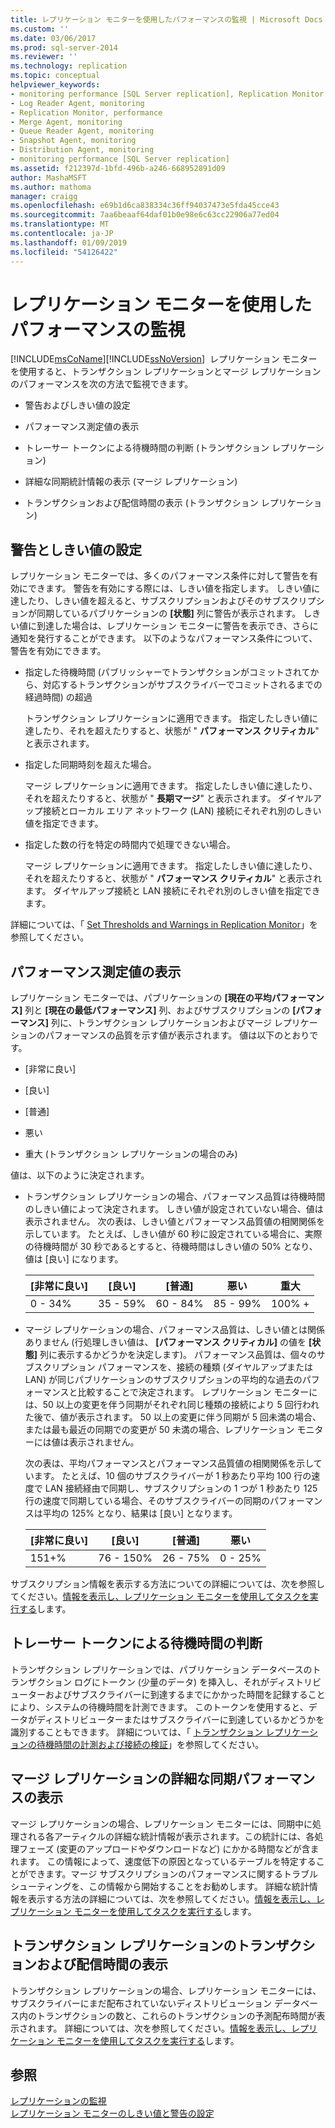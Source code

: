 ```yaml
---
title: レプリケーション モニターを使用したパフォーマンスの監視 | Microsoft Docs
ms.custom: ''
ms.date: 03/06/2017
ms.prod: sql-server-2014
ms.reviewer: ''
ms.technology: replication
ms.topic: conceptual
helpviewer_keywords:
- monitoring performance [SQL Server replication], Replication Monitor
- Log Reader Agent, monitoring
- Replication Monitor, performance
- Merge Agent, monitoring
- Queue Reader Agent, monitoring
- Snapshot Agent, monitoring
- Distribution Agent, monitoring
- monitoring performance [SQL Server replication]
ms.assetid: f212397d-1bfd-496b-a246-668952891d09
author: MashaMSFT
ms.author: mathoma
manager: craigg
ms.openlocfilehash: e69b1d6ca838334c36ff94037473e5fda45cce43
ms.sourcegitcommit: 7aa6beaaf64daf01b0e98e6c63cc22906a77ed04
ms.translationtype: MT
ms.contentlocale: ja-JP
ms.lasthandoff: 01/09/2019
ms.locfileid: "54126422"
---
```

# <a name="monitor-performance-with-replication-monitor"></a>レプリケーション モニターを使用したパフォーマンスの監視
  [!INCLUDE[msCoName](../../../includes/msconame-md.md)][!INCLUDE[ssNoVersion](../../../includes/ssnoversion-md.md)] &#xA0;レプリケーション モニターを使用すると、トランザクション レプリケーションとマージ レプリケーションのパフォーマンスを次の方法で監視できます。  
  
-   警告およびしきい値の設定  
  
-   パフォーマンス測定値の表示  
  
-   トレーサー トークンによる待機時間の判断 (トランザクション レプリケーション)  
  
-   詳細な同期統計情報の表示 (マージ レプリケーション)  
  
-   トランザクションおよび配信時間の表示 (トランザクション レプリケーション)  
  
## <a name="set-warnings-and-thresholds"></a>警告としきい値の設定  
 レプリケーション モニターでは、多くのパフォーマンス条件に対して警告を有効にできます。 警告を有効にする際には、しきい値を指定します。 しきい値に達したり、しきい値を超えると、サブスクリプションおよびそのサブスクリプションが同期しているパブリケーションの **[状態]** 列に警告が表示されます。 しきい値に到達した場合は、レプリケーション モニターに警告を表示でき、さらに通知を発行することができます。 以下のようなパフォーマンス条件について、警告を有効にできます。  
  
-   指定した待機時間 (パブリッシャーでトランザクションがコミットされてから、対応するトランザクションがサブスクライバーでコミットされるまでの経過時間) の超過  
  
     トランザクション レプリケーションに適用できます。 指定したしきい値に達したり、それを超えたりすると、状態が " **パフォーマンス クリティカル**" と表示されます。  
  
-   指定した同期時刻を超えた場合。  
  
     マージ レプリケーションに適用できます。 指定したしきい値に達したり、それを超えたりすると、状態が " **長期マージ**" と表示されます。 ダイヤルアップ接続とローカル エリア ネットワーク (LAN) 接続にそれぞれ別のしきい値を指定できます。  
  
-   指定した数の行を特定の時間内で処理できない場合。  
  
     マージ レプリケーションに適用できます。 指定したしきい値に達したり、それを超えたりすると、状態が " **パフォーマンス クリティカル**" と表示されます。 ダイヤルアップ接続と LAN 接続にそれぞれ別のしきい値を指定できます。  
  
 詳細については、「 [Set Thresholds and Warnings in Replication Monitor](set-thresholds-and-warnings-in-replication-monitor.md)」を参照してください。  
  
## <a name="view-performance-measurements"></a>パフォーマンス測定値の表示  
 レプリケーション モニターでは、パブリケーションの **[現在の平均パフォーマンス]** 列と **[現在の最低パフォーマンス]** 列、およびサブスクリプションの **[パフォーマンス]** 列に、トランザクション レプリケーションおよびマージ レプリケーションのパフォーマンスの品質を示す値が表示されます。 値は以下のとおりです。  
  
-   [非常に良い]  
  
-   [良い]  
  
-   [普通]  
  
-   悪い  
  
-   重大 (トランザクション レプリケーションの場合のみ)  
  
 値は、以下のように決定されます。  
  
-   トランザクション レプリケーションの場合、パフォーマンス品質は待機時間のしきい値によって決定されます。 しきい値が設定されていない場合、値は表示されません。 次の表は、しきい値とパフォーマンス品質値の相関関係を示しています。 たとえば、しきい値が 60 秒に設定されている場合に、実際の待機時間が 30 秒であるとすると、待機時間はしきい値の 50% となり、値は [良い] になります。  
  
    |[非常に良い]|[良い]|[普通]|悪い|重大|  
    |---------------|----------|----------|----------|--------------|  
    |0 - 34%|35 - 59%|60 - 84%|85 - 99%|100% +|  
  
-   マージ レプリケーションの場合、パフォーマンス品質は、しきい値とは関係ありません (行処理しきい値は、 **[パフォーマンス クリティカル]** の値を **[状態]** 列に表示するかどうかを決定します)。 パフォーマンス品質は、個々のサブスクリプション パフォーマンスを、接続の種類 (ダイヤルアップまたは LAN) が同じパブリケーションのサブスクリプションの平均的な過去のパフォーマンスと比較することで決定されます。 レプリケーション モニターには、50 以上の変更を伴う同期がそれぞれ同じ種類の接続により 5 回行われた後で、値が表示されます。 50 以上の変更に伴う同期が 5 回未満の場合、または最も最近の同期での変更が 50 未満の場合、レプリケーション モニターには値は表示されません。  
  
     次の表は、平均パフォーマンスとパフォーマンス品質値の相関関係を示しています。 たとえば、10 個のサブスクライバーが 1 秒あたり平均 100 行の速度で LAN 接続経由で同期し、サブスクリプションの 1 つが 1 秒あたり 125 行の速度で同期している場合、そのサブスクライバーの同期のパフォーマンスは平均の 125% となり、結果は [良い] となります。  
  
    |[非常に良い]|[良い]|[普通]|悪い|  
    |---------------|----------|----------|----------|  
    |151+%|76 - 150%|26 - 75%|0 - 25%|  
  
 サブスクリプション情報を表示する方法についての詳細については、次を参照してください。[情報を表示し、レプリケーション モニターを使用してタスクを実行する](view-information-and-perform-tasks-replication-monitor.md)します。  
  
## <a name="determine-latency-with-tracer-tokens"></a>トレーサー トークンによる待機時間の判断  
 トランザクション レプリケーションでは、パブリケーション データベースのトランザクション ログにトークン (少量のデータ) を挿入し、それがディストリビューターおよびサブスクライバーに到達するまでにかかった時間を記録することにより、システムの待機時間を計測できます。 このトークンを使用すると、データがディストリビューターまたはサブスクライバーに到達しているかどうかを識別することもできます。 詳細については、「 [トランザクション レプリケーションの待機時間の計測および接続の検証](measure-latency-and-validate-connections-for-transactional-replication.md)」を参照してください。  
  
## <a name="view-detailed-synchronization-performance-for-merge-replication"></a>マージ レプリケーションの詳細な同期パフォーマンスの表示  
 マージ レプリケーションの場合、レプリケーション モニターには、同期中に処理される各アーティクルの詳細な統計情報が表示されます。この統計には、各処理フェーズ (変更のアップロードやダウンロードなど) にかかる時間などが含まれます。 この情報によって、速度低下の原因となっているテーブルを特定することができます。マージ サブスクリプションのパフォーマンスに関するトラブルシューティングを、この情報から開始することをお勧めします。 詳細な統計情報を表示する方法の詳細については、次を参照してください。[情報を表示し、レプリケーション モニターを使用してタスクを実行する](view-information-and-perform-tasks-replication-monitor.md)します。  
  
## <a name="view-transactions-and-delivery-time-for-transactional-replication"></a>トランザクション レプリケーションのトランザクションおよび配信時間の表示  
 トランザクション レプリケーションの場合、レプリケーション モニターには、サブスクライバーにまだ配布されていないディストリビューション データベース内のトランザクションの数と、これらのトランザクションの予測配布時間が表示されます。 詳細については、次を参照してください。[情報を表示し、レプリケーション モニターを使用してタスクを実行する](view-information-and-perform-tasks-replication-monitor.md)します。  
  
## <a name="see-also"></a>参照  
 [レプリケーションの監視](../monitoring-replication.md)   
 [レプリケーション モニターのしきい値と警告の設定](set-thresholds-and-warnings-in-replication-monitor.md)  
  
  
